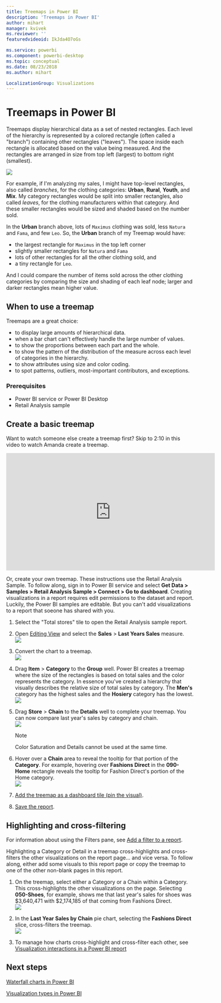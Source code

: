 ```yaml
---
title: Treemaps in Power BI
description: 'Treemaps in Power BI'
author: mihart
manager: kvivek
ms.reviewer: ''
featuredvideoid: IkJda4O7oGs

ms.service: powerbi
ms.component: powerbi-desktop
ms.topic: conceptual
ms.date: 08/23/2018
ms.author: mihart

LocalizationGroup: Visualizations
---
```

# Treemaps in Power BI
Treemaps display hierarchical data as a set of nested rectangles.  Each level of the hierarchy is represented by a colored rectangle (often called a "branch") containing other rectangles ("leaves").  The space inside each rectangle is allocated based on the value being measured. And the rectangles are arranged in size from top left (largest) to bottom right (smallest).

![](media/power-bi-visualization-treemaps/pbi-nancy_viz_treemap.png)

For example, if I'm analyzing my sales, I might have top-level rectangles, also called *branches*, for the clothing categories: **Urban**, **Rural**, **Youth**, and **Mix**.  My category rectangles would be split into smaller rectangles, also called *leaves*, for the clothing manufacturers within that category. And these smaller rectangles would be sized and shaded based on the number sold.  

In the **Urban** branch above, lots of `Maximus` clothing was sold, less `Natura` and `Fama`, and few `Leo`.  So, the **Urban** branch of my Treemap would have:
* the largest rectangle for `Maximus` in the top left corner
* slightly smaller rectangles for `Natura` and `Fama`
* lots of other rectangles for all the other clothing sold, and 
* a tiny rectangle for `Leo`.  

And I could compare the number of items sold across the other clothing categories by comparing the size and shading of each leaf node; larger and darker rectangles mean higher value.

## When to use a treemap
Treemaps are a great choice:

* to display large amounts of hierarchical data.
* when a bar chart can't effectively handle the large number of values.
* to show the proportions between each part and the whole.
* to show the pattern of the distribution of the measure across each level of categories in the hierarchy.
* to show attributes using size and color coding.
* to spot patterns, outliers, most-important contributors, and exceptions.

### Prerequisites
 - Power BI service or Power BI Desktop
 - Retail Analysis sample

## Create a basic treemap
Want to watch someone else create a treemap first?  Skip to 2:10 in this video to watch Amanda create a treemap.

<iframe width="560" height="315" src="https://www.youtube.com/embed/IkJda4O7oGs" frameborder="0" allowfullscreen></iframe>

Or, create your own treemap. These instructions use the Retail Analysis Sample. To follow along, sign in to Power BI service and select **Get Data \> Samples \>  Retail Analysis Sample \> Connect \> Go to dashboard**. Creating visualizations in a report requires edit permissions to the dataset and report. Luckily, the Power BI samples are editable. But you can't add visualizations to a report that soeone has shared with you.  

1. Select the "Total stores" tile to open the Retail Analysis sample report.    
2. Open [Editing View](../service-interact-with-a-report-in-editing-view.md) and select the **Sales** > **Last Years Sales** measure.   
   ![](media/power-bi-visualization-treemaps/treemapfirstvalue_new.png)   
3. Convert the chart to a treemap.  
   ![](media/power-bi-visualization-treemaps/treemapconvertto_new.png)   
4. Drag **Item** > **Category** to the **Group** well. Power BI creates a treemap where the size of the rectangles is based on total sales and the color represents the category.  In essence you've created a hierarchy that visually describes the relative size of total sales by category.  The **Men's** category has the highest sales and the **Hosiery** category has the lowest.   
   ![](media/power-bi-visualization-treemaps/power-bi-complete.png)   
5. Drag **Store** > **Chain** to the **Details** well to complete your treemap. You can now compare last year's sales by category and chain.   
   ![](media/power-bi-visualization-treemaps/power-bi-details.png)
   
   > [!NOTE]
   > Color Saturation and Details cannot be used at the same time.
   > 
   > 
5. Hover over a **Chain** area to reveal the tooltip for that portion of the **Category**.  For example, hovering over **Fashions Direct** in the **090-Home** rectangle reveals the tooltip for Fashion Direct's portion of the Home category.  
   ![](media/power-bi-visualization-treemaps/treemaphoverdetail_new.png)
6. [Add the treemap as a dashboard tile (pin the visual)](../service-dashboard-tiles.md). 
7. [Save the report](../service-report-save.md).

## Highlighting and cross-filtering
For information about using the Filters pane, see [Add a filter to a report](../power-bi-report-add-filter.md).

Highlighting a Category or Detail in a treemap cross-highlights and cross-filters the other visualizations on the report page... and vice versa. To follow along, either add some visuals to this report page or copy the treemap to one of the other non-blank pages in this report.

1. On the treemap, select either a Category or a Chain within a Category.  This cross-highlights the other visualizations on the page. Selecting **050-Shoes**, for example, shows me that last year's sales for shoes was $3,640,471 with $2,174,185 of that coming from Fashions Direct.  
   ![](media/power-bi-visualization-treemaps/treemaphiliting.png)

2. In the **Last Year Sales by Chain** pie chart, selecting the **Fashions Direct** slice, cross-filters the treemap.  
   ![](media/power-bi-visualization-treemaps/treemapnoowl.gif)    

3. To manage how charts cross-highlight and cross-filter each other, see [Visualization interactions in a Power BI report](../service-reports-visual-interactions.md)

## Next steps

[Waterfall charts in Power BI](power-bi-visualization-waterfall-charts.md)

[Visualization types in Power BI](power-bi-visualization-types-for-reports-and-q-and-a.md)